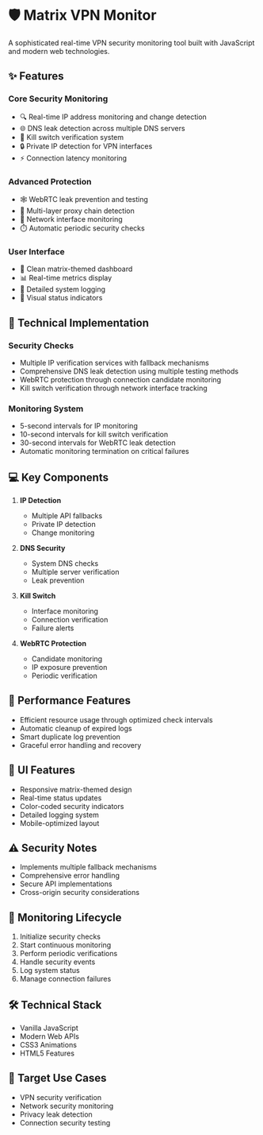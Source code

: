 
# 🛡️ Matrix VPN Monitor 

A sophisticated real-time VPN security monitoring tool built with JavaScript and modern web technologies.

## ✨ Features

### Core Security Monitoring
- 🔍 Real-time IP address monitoring and change detection
- 🌐 DNS leak detection across multiple DNS servers
- 🚫 Kill switch verification system
- 🔒 Private IP detection for VPN interfaces
- ⚡ Connection latency monitoring

### Advanced Protection
- 🕸️ WebRTC leak prevention and testing
- 🔐 Multi-layer proxy chain detection
- 📡 Network interface monitoring
- ⏱️ Automatic periodic security checks

### User Interface
- 🎯 Clean matrix-themed dashboard
- 📊 Real-time metrics display
- 📝 Detailed system logging
- 🚥 Visual status indicators

## 🔧 Technical Implementation

### Security Checks
- Multiple IP verification services with fallback mechanisms
- Comprehensive DNS leak detection using multiple testing methods
- WebRTC protection through connection candidate monitoring
- Kill switch verification through network interface tracking

### Monitoring System
- 5-second intervals for IP monitoring
- 10-second intervals for kill switch verification
- 30-second intervals for WebRTC leak detection
- Automatic monitoring termination on critical failures

## 💻 Key Components

1. **IP Detection**
   - Multiple API fallbacks
   - Private IP detection
   - Change monitoring

2. **DNS Security**
   - System DNS checks
   - Multiple server verification
   - Leak prevention

3. **Kill Switch**
   - Interface monitoring
   - Connection verification
   - Failure alerts

4. **WebRTC Protection**
   - Candidate monitoring
   - IP exposure prevention
   - Periodic verification

## 🚀 Performance Features

- Efficient resource usage through optimized check intervals
- Automatic cleanup of expired logs
- Smart duplicate log prevention
- Graceful error handling and recovery

## 🎨 UI Features

- Responsive matrix-themed design
- Real-time status updates
- Color-coded security indicators
- Detailed logging system
- Mobile-optimized layout

## ⚠️ Security Notes

- Implements multiple fallback mechanisms
- Comprehensive error handling
- Secure API implementations
- Cross-origin security considerations

## 🔄 Monitoring Lifecycle

1. Initialize security checks
2. Start continuous monitoring
3. Perform periodic verifications
4. Handle security events
5. Log system status
6. Manage connection failures

## 🛠️ Technical Stack

- Vanilla JavaScript
- Modern Web APIs
- CSS3 Animations
- HTML5 Features

## 🎯 Target Use Cases

- VPN security verification
- Network security monitoring
- Privacy leak detection
- Connection security testing
